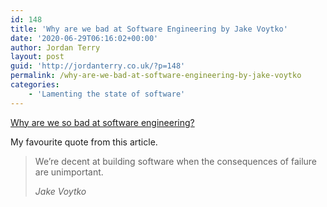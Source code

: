```yaml
---
id: 148
title: 'Why are we bad at Software Engineering by Jake Voytko'
date: '2020-06-29T06:16:02+00:00'
author: Jordan Terry
layout: post
guid: 'http://jordanterry.co.uk/?p=148'
permalink: /why-are-we-bad-at-software-engineering-by-jake-voytko
categories:
    - 'Lamenting the state of software'
---
```


[Why are we so bad at software engineering?](https://www.bitlog.com/2020/02/12/why-are-we-so-bad-at-software-engineering/)

My favourite quote from this article.

> We’re decent at building software when the consequences of failure are unimportant.
> 
> <cite>Jake Voytko</cite>